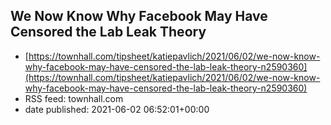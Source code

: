 ## We Now Know Why Facebook May Have Censored the Lab Leak Theory
 - [https://townhall.com/tipsheet/katiepavlich/2021/06/02/we-now-know-why-facebook-may-have-censored-the-lab-leak-theory-n2590360](https://townhall.com/tipsheet/katiepavlich/2021/06/02/we-now-know-why-facebook-may-have-censored-the-lab-leak-theory-n2590360)
 - RSS feed: townhall.com
 - date published: 2021-06-02 06:52:01+00:00



